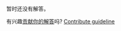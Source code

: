 
暂时还没有解答。

有兴趣[贡献你的解答](https://github.com/BFEdev/BFE.dev-solutions/blob/main/quiz/push_zh.md)吗? [Contribute guideline](https://github.com/BFEdev/BFE.dev-solutions#how-to-contribute)
